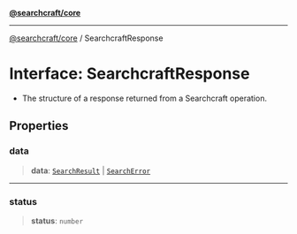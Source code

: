 [**@searchcraft/core**](/reference/sdk/core/README.md)

***

[@searchcraft/core](/reference/sdk/core/globals.md) / SearchcraftResponse

# Interface: SearchcraftResponse

* The structure of a response returned from a Searchcraft operation.

## Properties

### data

> **data**: [`SearchResult`](/reference/sdk/core/interfaces/SearchResult.md) \| [`SearchError`](/reference/sdk/core/type-aliases/SearchError.md)

***

### status

> **status**: `number`
